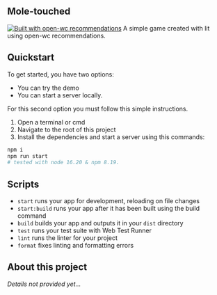 
## Mole-touched
[![Built with open-wc recommendations](https://img.shields.io/badge/built%20with-open--wc-blue.svg)](https://github.com/open-wc)
A simple game created with lit using open-wc recommendations.

## Quickstart
To get started, you have two options:
- You can try the demo
- You can start a server locally. 

For this second option you must follow this simple instructions. 
1. Open a terminal or cmd
2. Navigate to the root of this project
3. Install the dependencies and start a server using this commands:

```bash
npm i 
npm run start
# tested with node 16.20 & npm 8.19.
```

## Scripts

- `start` runs your app for development, reloading on file changes
- `start:build` runs your app after it has been built using the build command
- `build` builds your app and outputs it in your `dist` directory
- `test` runs your test suite with Web Test Runner
- `lint` runs the linter for your project
- `format` fixes linting and formatting errors

## About this project

*Details not provided yet...*

